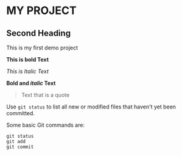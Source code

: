 # MY PROJECT

## Second Heading
This is my first demo project

**This is bold Text**

*This is Italic Text*

**Bold and _italic_ Text**

> Text that is a quote

Use `git status` to list all new or modified files that haven't yet been committed.

Some basic Git commands are:
```
git status
git add
git commit
```
